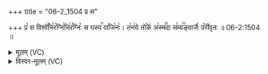 +++
title = "06-2_1504 प्र स"

+++
प्र꣡ स विश्वे꣢꣯भि꣣र꣡ग्नि꣢भि꣢र꣣ग्निः꣡ स यस्य꣢꣯ वा꣣जि꣡नः꣢। त꣡न꣢ये तो꣣के꣢ अ꣣स्म꣢꣫दा स꣣म्य꣢꣫ङ्वाजैः꣣ प꣡री꣢वृतः ॥ 06-2:1504 ॥

<details><summary>मूलम् (VC)</summary>

प्र꣡ स विश्वे꣢꣯भिर꣣ग्नि꣡भि꣢र꣣ग्निः꣡ स यस्य꣢꣯ वा꣣जि꣡नः꣢ । त꣡न꣢ये तो꣣के꣢ अ꣣स्म꣢꣫दा स꣣म्य꣢꣫ङ्वाजैः꣢ प꣡री꣢वृतः ॥१५०४
</details>

<details><summary>विस्वर-मूलम् (VC)</summary>

प्र स विश्वेभिरग्निभिरग्निः स यस्य वाजिनः । तनये तोके अस्मदा सम्यङ्वाजैः परीवृतः ॥१५०४
</details>